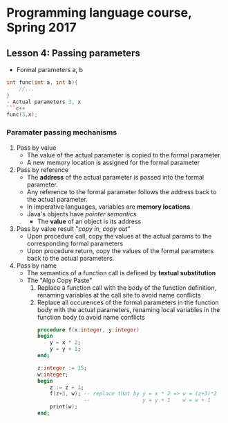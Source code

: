 # Programming language course, Spring 2017

## Lesson 4: Passing parameters

- Formal parameters a, b
```c++
int func(int a, int b){
    //...
}
- Actual parameters 3, x
```c++
func(3,x);
```

### Paramater passing mechanisms

1. Pass by value
    - The value of the actual parameter is copied to the formal parameter.
    - A new memory location is assigned for the formal parameter
2. Pass by reference
    - The **address** of the actual parameter is passed into the formal parameter.
    - Any reference to the formal parameter follows the address back to the actual parameter.    
    - In imperative languages, variables are **memory locations**.
    - Java's objects have *pointer semantics*
        - The **value** of an object is its address
3. Pass by value result "*copy in, copy out*"
    - Upon procedure call, copy the values at the actual params to the corresponding formal parameters
    - Upon procedure return, copy the values of the formal parameters back to the actual parameters.
4. Pass by name
    - The semantics of a function call is defined by **textual substitution**
    - The "Algo Copy Paste"
        1. Replace a function call with the body of the function definition, renaming variables at the call site to avoid name conflicts
        2. Replace all occurences of the formal parameters in the function body with the actual parameters, renaming local variables in the function body to avoid name conflicts
           ```ada
           procedure f(x:integer, y:integer)
           begin
               y = x * 2;
               y = y + 1;
           end;
           
           z:integer := 15;
           w:integer;
           begin
               z := z + 1;
               f(z+3, w); -- replace that by y = x * 2 => w = (z+3)*2
                          --                 y = y + 1    w = w + 1
               print(w);
           end;
           ```
    

    